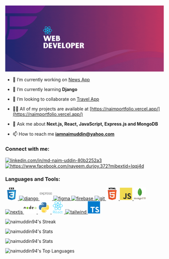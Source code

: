 ![cover photo](https://github.com/naimuddin94/naimuddin94/blob/main/images/github_one.gif)




- 🔭 I’m currently working on [News App](https://nexus-news-5bb9e.web.app/)

- 🌱 I’m currently learning **Django**

- 👯 I’m looking to collaborate on [Travel App](https://travlog-a6efa.web.app/)

- 👨‍💻 All of my projects are available at [https://naimportfolio.vercel.app/](https://naimportfolio.vercel.app/)

- 💬 Ask me about **Next.js, React, JavaScript, Express.js and MongoDB**

- 📫 How to reach me **iamnaimuddin@yahoo.com**

<h3 align="left">Connect with me:</h3>
<p align="left">
<a href="https://linkedin.com/in/linkedin.com/in/md-naim-uddin-80b2252a3" target="blank"><img align="center" src="https://raw.githubusercontent.com/rahuldkjain/github-profile-readme-generator/master/src/images/icons/Social/linked-in-alt.svg" alt="linkedin.com/in/md-naim-uddin-80b2252a3" height="30" width="40" /></a>
<a href="https://fb.com/https://www.facebook.com/nayeem.durjoy.372?mibextid=lqqj4d" target="blank"><img align="center" src="https://raw.githubusercontent.com/rahuldkjain/github-profile-readme-generator/master/src/images/icons/Social/facebook.svg" alt="https://www.facebook.com/nayeem.durjoy.372?mibextid=lqqj4d" height="30" width="40" /></a>
</p>

<h3 align="left">Languages and Tools:</h3>
<p align="left"> <a href="https://www.w3schools.com/css/" target="_blank" rel="noreferrer"> <img src="https://raw.githubusercontent.com/devicons/devicon/master/icons/css3/css3-original-wordmark.svg" alt="css3" width="40" height="40"/> </a> <a href="https://www.djangoproject.com/" target="_blank" rel="noreferrer"> <img src="https://cdn.worldvectorlogo.com/logos/django.svg" alt="django" width="40" height="40"/> </a> <a href="https://expressjs.com" target="_blank" rel="noreferrer"> <img src="https://raw.githubusercontent.com/devicons/devicon/master/icons/express/express-original-wordmark.svg" alt="express" width="40" height="40"/> </a> <a href="https://www.figma.com/" target="_blank" rel="noreferrer"> <img src="https://www.vectorlogo.zone/logos/figma/figma-icon.svg" alt="figma" width="40" height="40"/> </a> <a href="https://firebase.google.com/" target="_blank" rel="noreferrer"> <img src="https://www.vectorlogo.zone/logos/firebase/firebase-icon.svg" alt="firebase" width="40" height="40"/> </a> <a href="https://git-scm.com/" target="_blank" rel="noreferrer"> <img src="https://www.vectorlogo.zone/logos/git-scm/git-scm-icon.svg" alt="git" width="40" height="40"/> </a> <a href="https://www.w3.org/html/" target="_blank" rel="noreferrer"> <img src="https://raw.githubusercontent.com/devicons/devicon/master/icons/html5/html5-original-wordmark.svg" alt="html5" width="40" height="40"/> </a> <a href="https://developer.mozilla.org/en-US/docs/Web/JavaScript" target="_blank" rel="noreferrer"> <img src="https://raw.githubusercontent.com/devicons/devicon/master/icons/javascript/javascript-original.svg" alt="javascript" width="40" height="40"/> </a> <a href="https://www.mongodb.com/" target="_blank" rel="noreferrer"> <img src="https://raw.githubusercontent.com/devicons/devicon/master/icons/mongodb/mongodb-original-wordmark.svg" alt="mongodb" width="40" height="40"/> </a> <a href="https://nextjs.org/" target="_blank" rel="noreferrer"> <img src="https://cdn.worldvectorlogo.com/logos/nextjs-2.svg" alt="nextjs" width="40" height="40"/> </a> <a href="https://nodejs.org" target="_blank" rel="noreferrer"> <img src="https://raw.githubusercontent.com/devicons/devicon/master/icons/nodejs/nodejs-original-wordmark.svg" alt="nodejs" width="40" height="40"/> </a> <a href="https://www.python.org" target="_blank" rel="noreferrer"> <img src="https://raw.githubusercontent.com/devicons/devicon/master/icons/python/python-original.svg" alt="python" width="40" height="40"/> </a> <a href="https://reactjs.org/" target="_blank" rel="noreferrer"> <img src="https://raw.githubusercontent.com/devicons/devicon/master/icons/react/react-original-wordmark.svg" alt="react" width="40" height="40"/> </a> <a href="https://tailwindcss.com/" target="_blank" rel="noreferrer"> <img src="https://www.vectorlogo.zone/logos/tailwindcss/tailwindcss-icon.svg" alt="tailwind" width="40" height="40"/> </a> <a href="https://www.typescriptlang.org/" target="_blank" rel="noreferrer"> <img src="https://raw.githubusercontent.com/devicons/devicon/master/icons/typescript/typescript-original.svg" alt="typescript" width="40" height="40"/> </a> </p>

![naimuddin94's Streak](https://github-readme-streak-stats.herokuapp.com/?user=naimuddin94&theme=jolly&hide_border=true)

![naimuddin94's Stats](https://github-readme-stats.vercel.app/api?username=naimuddin94&theme=jolly&show_icons=true&hide_border=true&count_private=true)

![naimuddin94's Stats](https://github-readme-stats.vercel.app/api?username=naimuddin94&theme=jolly&show_icons=true&hide_border=true&count_private=true)

![naimuddin94's Top Languages](https://github-readme-stats.vercel.app/api/top-langs/?username=naimuddin94&theme=jolly&show_icons=true&hide_border=true&layout=compact)

